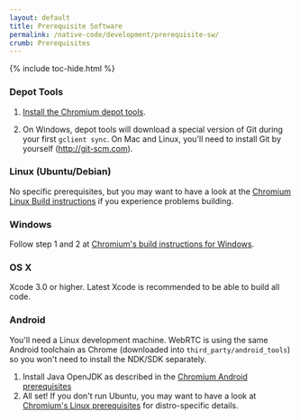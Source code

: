 ```yaml
---
layout: default
title: Prerequisite Software
permalink: /native-code/development/prerequisite-sw/
crumb: Prerequisites
---
```



{% include toc-hide.html %}


### Depot Tools

  1. [Install the Chromium depot tools][1].

  2. On Windows, depot tools will download a special version of Git during your
     first `gclient sync`.
     On Mac and Linux, you'll need to install Git by yourself
     (<http://git-scm.com>).


### Linux (Ubuntu/Debian)

No specific prerequisites, but you may want to have a look at the
[Chromium Linux Build instructions][2] if you experience problems building.


### Windows

Follow step 1 and 2 at [Chromium's build instructions for Windows][3].


### OS X

Xcode 3.0 or higher. Latest Xcode is recommended to be able to build all code.


### Android

You'll need a Linux development machine. WebRTC is using the same Android
toolchain as Chrome (downloaded into `third_party/android_tools`) so you won't
need to install the NDK/SDK separately.

  1. Install Java OpenJDK as described in the [Chromium Android prerequisites][5]
  2. All set! If you don't run Ubuntu, you may want to have a look at
    [Chromium's Linux prerequisites][4] for distro-specific details.



[1]: http://dev.chromium.org/developers/how-tos/install-depot-tools
[2]: https://chromium.googlesource.com/chromium/src/+/master/docs/linux_build_instructions.md
[3]: http://www.chromium.org/developers/how-tos/build-instructions-windows
[4]: https://chromium.googlesource.com/chromium/src/+/master/docs/linux_build_instructions_prerequisites.md
[5]: https://www.chromium.org/developers/how-tos/android-build-instructions
